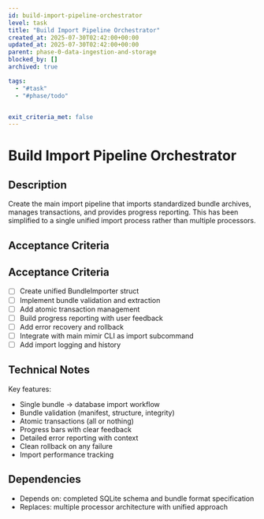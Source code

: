 ```yaml
---
id: build-import-pipeline-orchestrator
level: task
title: "Build Import Pipeline Orchestrator"
created_at: 2025-07-30T02:42:00+00:00
updated_at: 2025-07-30T02:42:00+00:00
parent: phase-0-data-ingestion-and-storage
blocked_by: []
archived: true

tags:
  - "#task"
  - "#phase/todo"


exit_criteria_met: false
---
```


# Build Import Pipeline Orchestrator

## Description

Create the main import pipeline that imports standardized bundle archives, manages transactions, and provides progress reporting. This has been simplified to a single unified import process rather than multiple processors.

## Acceptance Criteria

## Acceptance Criteria

- [ ] Create unified BundleImporter struct
- [ ] Implement bundle validation and extraction
- [ ] Add atomic transaction management
- [ ] Build progress reporting with user feedback
- [ ] Add error recovery and rollback
- [ ] Integrate with main mimir CLI as import subcommand
- [ ] Add import logging and history

## Technical Notes

Key features:
- Single bundle → database import workflow
- Bundle validation (manifest, structure, integrity)
- Atomic transactions (all or nothing)
- Progress bars with clear feedback
- Detailed error reporting with context
- Clean rollback on any failure
- Import performance tracking

## Dependencies

- Depends on: completed SQLite schema and bundle format specification
- Replaces: multiple processor architecture with unified approach